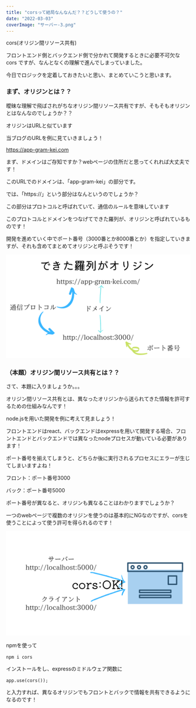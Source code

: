 ```yaml
---
title: "corsって結局なんなんだ？？どうして使うの？"
date: "2022-03-03"
coverImage: "サーバー-3.png"
---
```


cors(オリジン間リソース共有)

フロントエンド側とバックエンド側で分かれて開発するときに必要不可欠な cors ですが、なんとなくの理解で進んでしまっていました。

今日でロジックを定着しておきたいと思い、まとめていこうと思います。

### まず、オリジンとは？？

曖昧な理解で飛ばされがちなオリジン間リソース共有ですが、そもそもオリジンとはなんなのでしょうか？？

オリジンはURLと似ています

当ブログのURLを例に見ていきましょう！

https://app-gram-kei.com

まず、ドメインはご存知ですか？webページの住所だと思ってくれれば大丈夫です！

このURLでのドメインは、「app-gram-kei」の部分です。

では、「https://」という部分はなんというのでしょうか？

この部分はプロトコルと呼ばれていて、通信のルールを意味しています

このプロトコルとドメインをつなげてできた羅列が、オリジンと呼ばれているものです！

開発を進めていく中でポート番号（3000番とか8000番とか）を指定していきますが、それも含めてまとめてオリジンと呼ぶそうです！

![](images/httpsapp-gram-kei.com-1-1024x576.png)

### （本題）オリジン間リソース共有とは？？

さて、本題に入りましょうか。。。

オリジン間リソース共有とは、異なったオリジンから送られてきた情報を許可するための仕組みなんです！

node.jsを用いた開発を例に考えて見ましょう！

フロントエンドはreact、バックエンドはexpressを用いて開発する場合、フロントエンドとバックエンドでは異なったnodeプロセスが動いている必要があります！

ポート番号を揃えてしまうと、どちらか後に実行されるプロセスにエラーが生じてしまいますよね！

フロント：ポート番号3000

バック：ポート番号5000

ポート番号が異なると、オリジンも異なることはわかりますでしょうか？

一つのwebページで複数のオリジンを使うのは基本的にNGなのですが、corsを使うことによって使う許可を得られるのです！

![](images/httpsapp-gram-kei.com-2-1024x576.png)

npmを使って

```
npm i cors
```

インストールをし、expressのミドルウェア関数に

```
app.use(cors());
```

と入力すれば、異なるオリジンでもフロントとバックで情報を共有できるようになるのです！
